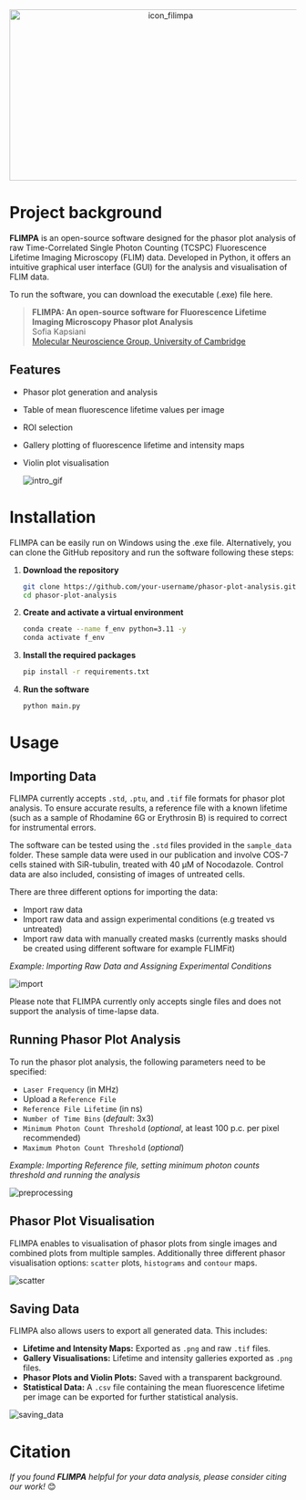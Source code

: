 <div align="center">
  <img src="https://github.com/user-attachments/assets/5ec8fe13-b097-4274-88fb-25c60c28637c" alt="icon_filimpa" width="550" height="300">
</div>

# Project background

**FLIMPA** is an open-source software designed for the phasor plot analysis of raw Time-Correlated Single Photon Counting (TCSPC) Fluorescence Lifetime Imaging Microscopy (FLIM) data.
Developed in Python, it offers an intuitive graphical user interface (GUI) for the analysis and visualisation of FLIM data.

To run the software, you can download the executable (.exe) file here.

> **FLIMPA: An open-source software for Fluorescence Lifetime Imaging Microscopy Phasor plot Analysis**          
> Sofia Kapsiani     
> <a href="https://www.ceb-mng.org/" target="_blank">Molecular Neuroscience Group, University of Cambridge</a>


##  Features

- Phasor plot generation and analysis
- Table of mean fluorescence lifetime values per image
- ROI selection 
- Gallery plotting of fluorescence lifetime and intensity maps
- Violin plot visualisation

  ![intro_gif](https://github.com/user-attachments/assets/29e7e1b6-820c-4dcf-a1ac-674f7d70acbf)


# Installation

FLIMPA can be easily run on Windows using the .exe file. Alternatively, you can clone the GitHub repository and run the software following these steps:

1. **Download the repository**
    ```bash
    git clone https://github.com/your-username/phasor-plot-analysis.git
    cd phasor-plot-analysis
    ```

2. **Create and activate a virtual environment**
    ```bash
    conda create --name f_env python=3.11 -y
    conda activate f_env
    ```

3. **Install the required packages**
    ```bash
    pip install -r requirements.txt
    ```

4. **Run the software**
    ```bash
    python main.py
    ```

# Usage

## Importing Data

FLIMPA currently accepts  `.std`,  `.ptu`, and  `.tif` file formats for phasor plot analysis. To ensure accurate results, a reference file with a known lifetime (such as a sample of Rhodamine 6G or Erythrosin B) is required to correct for instrumental errors.

The software can be tested using the  `.std` files provided in the  `sample_data` folder. These sample data were used in our publication and involve COS-7 cells stained with SiR-tubulin, treated with 40 µM of Nocodazole. Control data are also included, consisting of images of untreated cells.

There are three different options for importing the data:

-	Import raw data
-	Import raw data and assign experimental conditions (e.g treated vs untreated)
-	Import raw data with manually created masks (currently masks should be created using different software for example FLIMFit)

*Example: Importing Raw Data and Assigning Experimental Conditions*

  ![import](https://github.com/user-attachments/assets/f7042764-3796-4ca1-ad2f-a277d272c078)


Please note that FLIMPA currently only accepts single files and does not support the analysis of time-lapse data.

## Running Phasor Plot Analysis

To run the phasor plot analysis, the following parameters need to be specified:

- `Laser Frequency` (in MHz)
- Upload a `Reference File`
- `Reference File Lifetime` (in ns)
- `Number of Time Bins` (*default*: 3x3)
- `Minimum Photon Count Threshold` (*optional*, at least 100 p.c. per pixel recommended)
- `Maximum Photon Count Threshold` (*optional*)

*Example: Importing Reference file, setting minimum photon counts threshold and running the analysis*

![preprocessing](https://github.com/user-attachments/assets/ecc6bef9-4ca7-4583-9229-657719737731)

## Phasor Plot Visualisation 
FLIMPA enables to visualisation of phasor plots from single images and combined plots from multiple samples.  Additionally three different phasor visualisation options: `scatter` plots, `histograms` and `contour` maps.


![scatter](https://github.com/user-attachments/assets/69353c4c-ee34-4924-9bc5-caa5a693a82d)


## Saving Data

FLIMPA also allows users to export all generated data. This includes:

- **Lifetime and Intensity Maps:** Exported as `.png` and raw `.tif` files.
- **Gallery Visualisations:** Lifetime and intensity galleries exported as `.png` files.
- **Phasor Plots and Violin Plots:** Saved with a transparent background.
- **Statistical Data:** A `.csv` file containing the mean fluorescence lifetime per image can be exported for further statistical analysis.


![saving_data](https://github.com/user-attachments/assets/cedc1c99-7b7a-497d-b937-6d9af97345ab)

# Citation

*If you found **FLIMPA** helpful for your data analysis, please consider citing our work!* 😊

